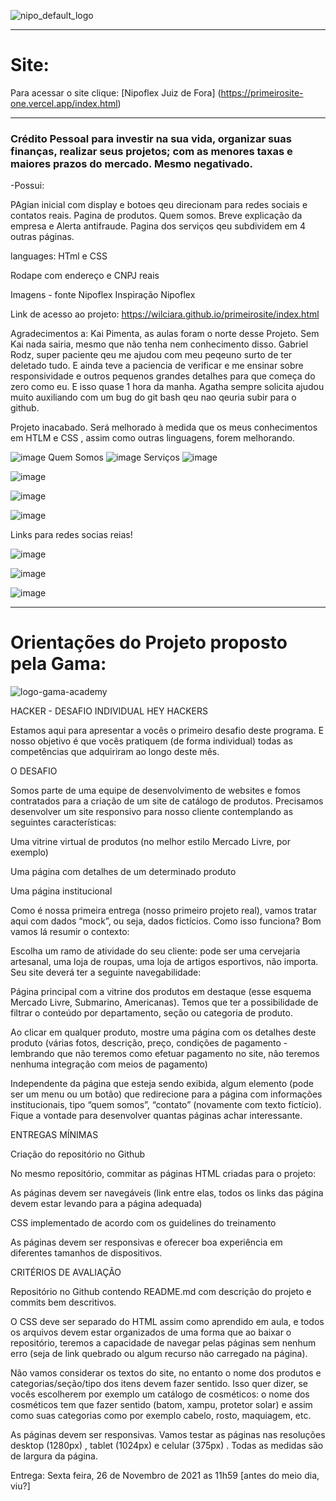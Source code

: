 

![nipo_default_logo](https://user-images.githubusercontent.com/94201226/163902272-08e33b17-fff4-4df4-be00-1b8161a4debc.png)  

  
 *** 
 # Site:  
  
  Para acessar o site clique: [Nipoflex Juiz de Fora] (https://primeirosite-one.vercel.app/index.html)  
  
  
***
### Crédito Pessoal para investir na sua vida, organizar suas finanças, realizar seus projetos; com as menores taxas e maiores prazos do mercado. Mesmo negativado.

-Possui: 

PAgian inicial com display e botoes qeu direcionam para redes sociais e contatos reais.
Pagina de produtos.
Quem somos. Breve explicação da  empresa e  Alerta  antifraude.
Pagina dos  serviços qeu subdividem em 4 outras páginas.

languages:  HTml e CSS

Rodape  com endereço e  CNPJ reais

Imagens - fonte Nipoflex
Inspiração Nipoflex

Link de acesso ao projeto:  https://wilciara.github.io/primeirosite/index.html

Agradecimentos a:
Kai Pimenta, as aulas foram o norte desse Projeto. Sem Kai nada sairia, mesmo que não tenha nem conhecimento disso. 
Gabriel Rodz, super paciente qeu me ajudou com meu peqeuno surto de ter  deletado tudo. E ainda  teve a  paciencia de verificar e  me ensinar sobre responsividade e outros pequenos grandes detalhes para que começa do zero como eu. E isso quase 1 hora da manha. 
Agatha sempre solicita ajudou muito auxiliando com um bug do git bash qeu nao qeuria  subir para o github.


Projeto inacabado. Será melhorado à medida que os meus conhecimentos em HTLM e CSS , assim como outras linguagens, forem melhorando. 

![image](https://user-images.githubusercontent.com/94201226/146675202-436508aa-d66a-4d40-995a-e2caae50c391.png)
Quem Somos
![image](https://user-images.githubusercontent.com/94201226/146675211-6b422eb7-dcf2-4d41-81bd-17e365697cfd.png)
Serviços
![image](https://user-images.githubusercontent.com/94201226/146675232-66caadfb-7558-4d28-8285-f03bbd46d107.png)

![image](https://user-images.githubusercontent.com/94201226/146675243-198fb683-fa6e-408c-9b41-c79f3d18d99b.png)

![image](https://user-images.githubusercontent.com/94201226/146675251-d77fce0d-2280-4363-9070-b8000c78dcc4.png)

![image](https://user-images.githubusercontent.com/94201226/146675259-da912411-cb94-4a1c-b604-0786943ba1e1.png)

Links para redes socias reias! 

![image](https://user-images.githubusercontent.com/94201226/146675278-02bf71f3-8e7f-430f-ab8e-2a9d6e6aecbe.png)

![image](https://user-images.githubusercontent.com/94201226/146675300-505c7dc6-affb-4294-a594-b25ec5a0307f.png)

![image](https://user-images.githubusercontent.com/94201226/146675316-45b3e171-4d41-4fa0-9378-8b465966f6e7.png)

  
  
***  
# Orientações do Projeto proposto pela Gama:  
![logo-gama-academy](https://user-images.githubusercontent.com/94201226/163902432-4f39a71e-0a29-41dc-94f9-c1a093eb52c2.png)



HACKER - DESAFIO INDIVIDUAL
HEY HACKERS

Estamos aqui para apresentar a vocês o primeiro desafio deste programa. E nosso objetivo é que vocês pratiquem (de forma individual) todas as competências que adquiriram ao longo deste mês.

O DESAFIO


Somos parte de uma equipe de desenvolvimento de websites e fomos contratados para a criação de um site de catálogo de produtos. Precisamos desenvolver um site responsivo para nosso cliente contemplando as seguintes características:

Uma vitrine virtual de produtos (no melhor estilo Mercado Livre, por exemplo)

Uma página com detalhes de um determinado produto

Uma página institucional


Como é nossa primeira entrega (nosso primeiro projeto real), vamos tratar aqui com dados “mock”, ou seja, dados fictícios. Como isso funciona? Bom vamos lá resumir o contexto:

Escolha um ramo de atividade do seu cliente: pode ser uma cervejaria artesanal, uma loja de roupas, uma loja de artigos esportivos, não importa. Seu site deverá ter a seguinte navegabilidade:

Página principal com a vitrine dos produtos em destaque (esse esquema Mercado Livre, Submarino, Americanas). Temos que ter a possibilidade de filtrar o conteúdo por departamento, seção ou categoria de produto.


Ao clicar em qualquer produto, mostre uma página com os detalhes deste produto (várias fotos, descrição, preço, condições de pagamento - lembrando que não teremos como efetuar pagamento no site, não teremos nenhuma integração com meios de pagamento)


Independente da página que esteja sendo exibida, algum elemento (pode ser um menu ou um botão) que redirecione para a página com informações institucionais, tipo “quem somos”, “contato” (novamente com texto fictício). Fique a vontade para desenvolver quantas páginas achar interessante.


 ENTREGAS MÍNIMAS
 

Criação do repositório no Github 

No mesmo repositório, commitar as páginas HTML criadas para o projeto:

As páginas devem ser navegáveis (link entre elas, todos os links das página devem estar levando para a página adequada)

CSS implementado de acordo com os guidelines do treinamento

As páginas devem ser responsivas e oferecer boa experiência em diferentes tamanhos de dispositivos.



CRITÉRIOS DE AVALIAÇÃO

Repositório no Github contendo README.md com descrição do projeto e commits bem descritivos.


O CSS deve ser separado do HTML assim como aprendido em aula, e todos os arquivos devem estar organizados de uma forma que ao baixar o repositório, teremos a capacidade de navegar pelas páginas sem nenhum erro (seja de link quebrado ou algum recurso não carregado na página).


Não vamos considerar os textos do site, no entanto o nome dos produtos e categorias/seção/tipo dos itens devem fazer sentido. Isso quer dizer, se vocês escolherem por exemplo um catálogo de cosméticos:  o nome dos cosméticos tem que fazer sentido (batom, xampu, protetor solar) e assim como suas categorias como por exemplo cabelo, rosto, maquiagem, etc.


As páginas devem ser responsivas. Vamos testar as páginas nas resoluções desktop (1280px) , tablet (1024px)  e celular (375px) . Todas as medidas são de largura da página. 


Entrega:
Sexta feira, 26 de Novembro de 2021 as 11h59 [antes do meio dia, viu?]


